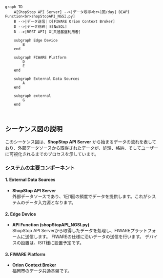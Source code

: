 ```mermaid

graph TD
    A[ShopStop API Server] -->|データ取得<br>1回/day| B[API Function<br>shopStopAPI_NGSI.py]
    B -->|データ送信| D[FIWARE Orion Context Broker]
    D -->|データ格納| E[NoSQL]
    D -->|REST API| G[共通基盤利用者]

    subgraph Edge Device
        B
    end

    subgraph FIWARE Platform
        D
        E
    end

    subgraph External Data Sources
        A
    end

    subgraph external
        G
    end
    


```

## シーケンス図の説明

このシーケンス図は、**ShopStop API Server** から始まるデータの流れを表しており、外部データソースから取得されたデータが、処理、格納、そしてユーザーに可視化されるまでのプロセスを示しています。

### システムの主要コンポーネント

#### 1. External Data Sources
- **ShopStop API Server**  
  外部データソースであり、1日1回の頻度でデータを提供します。これがシステムのデータ入力源となります。

#### 2. Edge Device
- **API Function (shopStopAPI_NGSI.py)**  
  ShopStop API Serverから取得したデータを処理し、FIWAREプラットフォームに送信します。
  FIWAREの仕様に沿いデータの送信を行います。
  デバイスの設置は、ISIT様に設置予定です。

#### 3. FIWARE Platform
- **Orion Context Broker**  
  福岡市のデータ共通基盤です。
